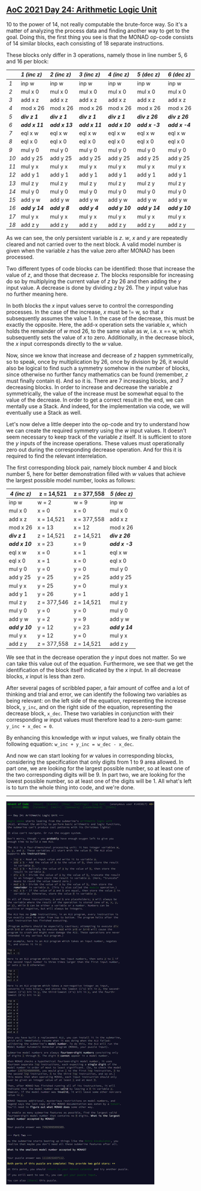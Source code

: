 ## [AoC 2021 Day 24: Arithmetic Logic Unit](https://adventofcode.com/2021/day/24)

10 to the power of 14, not really computable the brute-force way. So it's a matter of analyzing the process data and finding another way to get to the goal. Doing this, the first thing you see is that the MONAD op-code consists of 14 similar blocks, each consisting of 18 separate instructions.

These blocks only differ in 3 operations, namely those in line number 5, 6 and 16 per block:

|      | *1&nbsp;(inc&nbsp;z)&nbsp;&nbsp;* | *2&nbsp;(inc&nbsp;z)&nbsp;&nbsp;* | *3&nbsp;(inc&nbsp;z)&nbsp;&nbsp;* | *4&nbsp;(inc&nbsp;z)&nbsp;&nbsp;* | *5&nbsp;(dec&nbsp;z)&nbsp;&nbsp;* | *6&nbsp;(dec&nbsp;z)&nbsp;&nbsp;* | *7&nbsp;(inc&nbsp;z)&nbsp;&nbsp;* | *8&nbsp;(dec&nbsp;z)&nbsp;&nbsp;* | *9&nbsp;(dec&nbsp;z)&nbsp;&nbsp;* | *10&nbsp;(dec&nbsp;z)&nbsp;&nbsp;* | *11&nbsp;(inc&nbsp;z)&nbsp;&nbsp;* | *12&nbsp;(dec&nbsp;z)&nbsp;&nbsp;* | *13&nbsp;(inc&nbsp;z)&nbsp;&nbsp;* | *14&nbsp;(dec&nbsp;z)&nbsp;&nbsp;* |
|------|-----------------------------------|-----------------------------------|-----------------------------------|-----------------------------------|-----------------------------------|-----------------------------------|-----------------------------------|-----------------------------------|-----------------------------------|------------------------------------|------------------------------------|------------------------------------|------------------------------------|------------------------------------|
| *1*  | inp w                             | inp w                             | inp w                             | inp w                             | inp w                             | inp w                             | inp w                             | inp w                             | inp w                             | inp w                              | inp w                              | inp w                              | inp w                              | inp w                              |
| *2*  | mul x 0                           | mul x 0                           | mul x 0                           | mul x 0                           | mul x 0                           | mul x 0                           | mul x 0                           | mul x 0                           | mul x 0                           | mul x 0                            | mul x 0                            | mul x 0                            | mul x 0                            | mul x 0                            |
| *3*  | add x z                           | add x z                           | add x z                           | add x z                           | add x z                           | add x z                           | add x z                           | add x z                           | add x z                           | add x z                            | add x z                            | add x z                            | add x z                            | add x z                            |
| *4*  | mod x 26                          | mod x 26                          | mod x 26                          | mod x 26                          | mod x 26                          | mod x 26                          | mod x 26                          | mod x 26                          | mod x 26                          | mod x 26                           | mod x 26                           | mod x 26                           | mod x 26                           | mod x 26                           |
| *5*  | ***div z 1***                     | ***div z 1***                     | ***div z 1***                     | ***div z 1***                     | ***div z 26***                    | ***div z 26***                    | ***div z 1***                     | ***div z 26***                    | ***div z 26***                    | ***div z 26***                     | ***div z 1***                      | ***div z 26***                     | ***div z 1***                      | ***div z 26***                     |
| *6*  | ***add x 11***                    | ***add x 13***                    | ***add x 11***                    | ***add x 10***                    | ***add x -3***                    | ***add x -4***                    | ***add x 12***                    | ***add x -8***                    | ***add x -3***                    | ***add x -12***                    | ***add x 14***                     | ***add x -6***                     | ***add x 11***                     | ***add x -12***                    |
| *7*  | eql x w                           | eql x w                           | eql x w                           | eql x w                           | eql x w                           | eql x w                           | eql x w                           | eql x w                           | eql x w                           | eql x w                            | eql x w                            | eql x w                            | eql x w                            | eql x w                            |
| *8*  | eql x 0                           | eql x 0                           | eql x 0                           | eql x 0                           | eql x 0                           | eql x 0                           | eql x 0                           | eql x 0                           | eql x 0                           | eql x 0                            | eql x 0                            | eql x 0                            | eql x 0                            | eql x 0                            |
| *9*  | mul y 0                           | mul y 0                           | mul y 0                           | mul y 0                           | mul y 0                           | mul y 0                           | mul y 0                           | mul y 0                           | mul y 0                           | mul y 0                            | mul y 0                            | mul y 0                            | mul y 0                            | mul y 0                            |
| *10* | add y 25                          | add y 25                          | add y 25                          | add y 25                          | add y 25                          | add y 25                          | add y 25                          | add y 25                          | add y 25                          | add y 25                           | add y 25                           | add y 25                           | add y 25                           | add y 25                           |
| *11* | mul y x                           | mul y x                           | mul y x                           | mul y x                           | mul y x                           | mul y x                           | mul y x                           | mul y x                           | mul y x                           | mul y x                            | mul y x                            | mul y x                            | mul y x                            | mul y x                            |
| *12* | add y 1                           | add y 1                           | add y 1                           | add y 1                           | add y 1                           | add y 1                           | add y 1                           | add y 1                           | add y 1                           | add y 1                            | add y 1                            | add y 1                            | add y 1                            | add y 1                            |
| *13* | mul z y                           | mul z y                           | mul z y                           | mul z y                           | mul z y                           | mul z y                           | mul z y                           | mul z y                           | mul z y                           | mul z y                            | mul z y                            | mul z y                            | mul z y                            | mul z y                            |
| *14* | mul y 0                           | mul y 0                           | mul y 0                           | mul y 0                           | mul y 0                           | mul y 0                           | mul y 0                           | mul y 0                           | mul y 0                           | mul y 0                            | mul y 0                            | mul y 0                            | mul y 0                            | mul y 0                            |
| *15* | add y w                           | add y w                           | add y w                           | add y w                           | add y w                           | add y w                           | add y w                           | add y w                           | add y w                           | add y w                            | add y w                            | add y w                            | add y w                            | add y w                            |
| *16* | ***add y 14***                    | ***add y 8***                     | ***add y 4***                     | ***add y 10***                    | ***add y 14***                    | ***add y 10***                    | ***add y 4***                     | ***add y 14***                    | ***add y 1***                     | ***add y 6***                      | ***add y 0***                      | ***add y 9***                      | ***add y 13***                     | ***add y 12***                     |
| *17* | mul y x                           | mul y x                           | mul y x                           | mul y x                           | mul y x                           | mul y x                           | mul y x                           | mul y x                           | mul y x                           | mul y x                            | mul y x                            | mul y x                            | mul y x                            | mul y x                            |
| *18* | add z y                           | add z y                           | add z y                           | add z y                           | add z y                           | add z y                           | add z y                           | add z y                           | add z y                           | add z y                            | add z y                            | add z y                            | add z y                            | add z y                            |

As we can see, the only persistent variable is *z*. *w*, *x* and *y* are repeatedly cleared and not carried over to the next block. A valid model number is given when the variable *z* has the value zero after MONAD has been processed.

Two different types of code blocks can be identified: those that increase the value of *z*, and those that decrease *z*. The blocks responsible for increasing do so by multiplying the current value of *z* by 26 and then adding the *y* input value. A decrease is done by dividing *z* by 26. The *y* input value has no further meaning here.

In both blocks the *x* input values serve to control the corresponding processes. In the case of the increase, *x* must be != w, so that *x* subsequently assumes the value 1. In the case of the decrease, this must be exactly the opposite. Here, the add-x operation sets the variable *x*, which holds the remainder of *w* mod 26, to the same value as *w*, i.e. x == w, which subsequently sets the value of *x* to zero. Additionally, in the decrease block, the *x* input corresponds directly to the *w* value.

Now, since we know that increase and decrease of *z* happen symmetrically, so to speak, once by multiplication by 26, once by division by 26, it would also be logical to find such a symmetry somehow in the number of blocks, since otherwise no further fancy mathematics can be found (remember, *z* must finally contain `0`). And so it is. There are 7 increasing blocks, and 7 decreasing blocks. In order to increase and decrease the variable *z* symmetrically, the value of the increase must be somewhat equal to the value of the decrease. In order to get a correct result in the end, we can mentally use a Stack. And indeed, for the implementation via code, we will eventually use a Stack as well.

Let's now delve a little deeper into the op-code and try to understand how we can create the required symmetry using the *w* input values. It doesn't seem necessary to keep track of the variable *z* itself. It is sufficient to store the *y* inputs of the increase operations. These values must operationally zero out during the corresponding decrease operation. And for this it is required to find the relevant interrelation.

The first corresponding block pair, namely block number 4 and block number 5, here for better demonstration filled with *w* values that achieve the largest possible model number, looks as follows:

| *4 (inc z)*    | z = 14,521  | z = 377,558 | *5 (dec z)*    |
|----------------|-------------|-------------|----------------|
| inp w          | w = 2       | w = 9       | inp w          |
| mul x 0        | x = 0       | x = 0       | mul x 0        |
| add x z        | x = 14,521  | x = 377,558 | add x z        |
| mod x 26       | x = 13      | x = 12      | mod x 26       |
| ***div z 1***  | z = 14,521  | z = 14,521  | ***div z 26*** |
| ***add x 10*** | x = 23      | x = 9       | ***add x -3*** |
| eql x w        | x = 0       | x = 1       | eql x w        |
| eql x 0        | x = 1       | x = 0       | eql x 0        |
| mul y 0        | y = 0       | y = 0       | mul y 0        |
| add y 25       | y = 25      | y = 25      | add y 25       |
| mul y x        | y = 25      | y = 0       | mul y x        |
| add y 1        | y = 26      | y = 1       | add y 1        |
| mul z y        | z = 377,546 | z = 14,521  | mul z y        |
| mul y 0        | y = 0       | y = 0       | mul y 0        |
| add y w        | y = 2       | y = 9       | add y w        |
| ***add y 10*** | y = 12      | y = 23      | ***add y 14*** |
| mul y x        | y = 12      | y = 0       | mul y x        |
| add z y        | z = 377,558 | z = 14,521  | add z y        |

We see that in the decrease operation the *y* input does not matter. So we can take this value out of the equation. Furthermore, we see that we get the identification of the block itself indicated by the *x* input. In all decrease blocks, *x* input is less than zero.

After several pages of scribbled paper, a fair amount of coffee and a lot of thinking and trial and error, we can identify the following two variables as being relevant: on the left side of the equation, representing the increase block, `y_inc`, and on the right side of the equation, representing the decrease block, `x_dec`. These two variables in conjunction with their corresponding *w* input values must therefore lead to a zero-sum game: `y_inc + x_dec = 0`.

By enhancing this knowledge with *w* input values, we finally obtain the following equation: `w_inc + y_inc = w_dec - x_dec`.

And now we can start looking for *w* values in corresponding blocks, considering the specification that only digits from 1 to 9 area allowed. In part one, we are looking for the largest possible number, so at least one of the two corresponding digits will be 9. In part two, we are looking for the lowest possible number, so at least one of the digits will be 1. All what's left is to turn the whole thing into code, and we're done.

---

![AoC 2021 Day 24](../day24--Arithmetic_Logic_Unit.png?raw=true)
